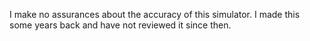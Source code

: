 I make no assurances about the accuracy of this simulator. I made this some years back and have not reviewed it since then.
